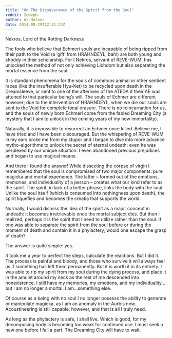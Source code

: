 ```yaml
---
title: "On The Disseverance of the Spirit from the Soul"
reddit: 2ewvph
author: Al-Hatoor
date: 2014-08-29T12:31:24Z
---
```


Nekros, Lord of the Rotting Darkness

The fools who believe that Echmeri souls are incapable of being ripped from their path to the Void (a ‘gift’ from HRAHNDEYL, bah!) are both young and shoddy in their scholarship. For I Nekros, servant of REVE-WUM, has unlocked the method of not only achieving Lichdom but also separating the mortal essence from the soul.

It is standard phenomena for the souls of commons animal or other sentient races (like the insufferable Hyu-Ket) to be recycled upon death in the Dreamsleeve, or sent to one of the afterlives of the ATEDA if their AE was attuned to that particular being’s will. The souls of Echmer are different however; due to the intervention of HRAHNDEYL, when we die our souls are sent to the Void for complete tonal erasure. There is no reincarnation for us, and the souls of newly born Echmeri come from the fabled Dreaming City (a mystery that I aim to unlock in the coming years of my new immortality).

Naturally, it is impossible to resurrect an Echmer once killed. Believe me, I have tried and I have been discouraged. But the whispering of REVE-WUM in my ears broke me from my stupor and I began to dive into more advance mytho-algorithms to unlock the secret of eternal undeath; even he was perplexed by our unique situation. I even abandoned previous prejudices and began to use magical means.

And there I found the answer! While dissecting the corpse of virgin I remembered that the soul is compromised of two major components: pure magicka and mortal experience. The latter – formed out of the emotions, memories, and individuality of a person – creates what our kind refer to as the spirit. The spirit, in lack of a better phrase, links the body with the soul. Unlike the soul itself (which is consumed into nothingness upon death), the spirit liquefies and becomes the creatia that supports the world.

Normally, I would dismiss the idea of the spirit as a major concept in undeath: it becomes irretrievable once the mortal subject dies. But then I realized, perhaps it is the spirit that I need to utilize rather than the soul. If one was able to separate the spirit from the soul before or during the moment of death and contain it in a phylactery, would one escape the grasp of death?

The answer is quite simple: yes.

It took me a year to perfect the steps, calculate the reactions. But I did it. The process is painful and bloody, and those who survive it will always feel as if something has left them permanently. But it is worth it in its entirety. I was able to rip my spirit from my soul during the dying process, and place it in the amulet around my neck as the rest of me descended into nonexistence. I still have my memories, my emotions, and my individuality…but I am no longer a mortal. I am…something else.

Of course as a being with no soul I no longer possess the ability to generate or manipulate magicka, as I am an anomaly in the Aurbis now. Acoustineering is still capable, however, and that is all I truly need.

As long as the phylactery is safe, I shall live. Which is good, for my decomposing body is becoming too weak for continued use. I must seek a new one before I fall a part. The Dreaming City will have to wait.
